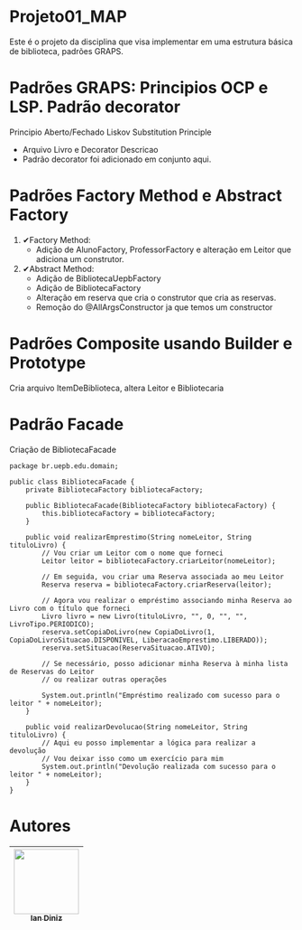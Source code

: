 # Projeto01_MAP
Este é o projeto da disciplina que visa implementar em uma estrutura básica de biblioteca, padrões GRAPS.

# Padrões GRAPS: Principios OCP e LSP. Padrão decorator
Principio Aberto/Fechado
Liskov Substitution Principle
- Arquivo Livro e Decorator Descricao
- Padrão decorator foi adicionado em conjunto aqui.

# Padrões Factory Method e Abstract Factory
1. ✔Factory Method: 
    - Adição de AlunoFactory, ProfessorFactory e alteração em Leitor que adiciona um construtor.
2. ✔Abstract Method:
    - Adição de BibliotecaUepbFactory
    - Adição de BibliotecaFactory 
    - Alteração em reserva que cria o construtor que cria as reservas.
    - Remoção do @AllArgsConstructor ja que temos um constructor

# Padrões Composite usando Builder e Prototype
Cria arquivo ItemDeBiblioteca, altera Leitor e Bibliotecaria 
# Padrão Facade
Criação de BibliotecaFacade
```
package br.uepb.edu.domain;

public class BibliotecaFacade {
    private BibliotecaFactory bibliotecaFactory;

    public BibliotecaFacade(BibliotecaFactory bibliotecaFactory) {
        this.bibliotecaFactory = bibliotecaFactory;
    }

    public void realizarEmprestimo(String nomeLeitor, String tituloLivro) {
        // Vou criar um Leitor com o nome que forneci
        Leitor leitor = bibliotecaFactory.criarLeitor(nomeLeitor);

        // Em seguida, vou criar uma Reserva associada ao meu Leitor
        Reserva reserva = bibliotecaFactory.criarReserva(leitor);

        // Agora vou realizar o empréstimo associando minha Reserva ao Livro com o título que forneci
        Livro livro = new Livro(tituloLivro, "", 0, "", "", LivroTipo.PERIODICO);
        reserva.setCopiaDoLivro(new CopiaDoLivro(1, CopiaDoLivroSituacao.DISPONIVEL, LiberacaoEmprestimo.LIBERADO));
        reserva.setSituacao(ReservaSituacao.ATIVO);

        // Se necessário, posso adicionar minha Reserva à minha lista de Reservas do Leitor
        // ou realizar outras operações

        System.out.println("Empréstimo realizado com sucesso para o leitor " + nomeLeitor);
    }

    public void realizarDevolucao(String nomeLeitor, String tituloLivro) {
        // Aqui eu posso implementar a lógica para realizar a devolução
        // Vou deixar isso como um exercício para mim
        System.out.println("Devolução realizada com sucesso para o leitor " + nomeLeitor);
    }
}
```
# Autores
| [<img loading="lazy" src="https://avatars.githubusercontent.com/u/51161747?v=4" width=115><br><sub>Ian Diniz</sub>](https://github.com/IanDinizFK) |
| :---: |
